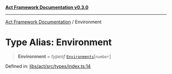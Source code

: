 [**Act Framework Documentation v0.3.0**](../README.md)

***

[Act Framework Documentation](../globals.md) / Environment

# Type Alias: Environment

> **Environment** = *typeof* [`Environments`](../variables/Environments.md)\[`number`\]

Defined in: [libs/act/src/types/index.ts:14](https://github.com/Rotorsoft/act-root/blob/44434ac9e20b81fc5bbda127e1633a974aa78bcb/libs/act/src/types/index.ts#L14)
